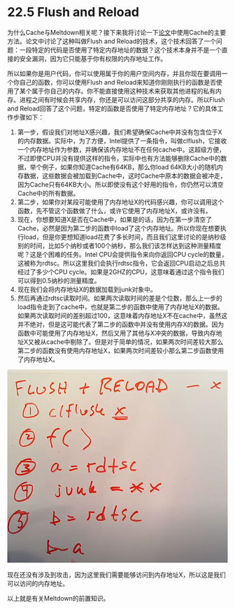 # 22.5 Flush and Reload

为什么Cache与Meltdown相关呢？接下来我将讨论一下[论文](https://pdos.csail.mit.edu/6.828/2020/readings/meltdown.pdf)中使用Cache的主要方法。论文中讨论了这种叫做Flush and Reload的技术，这个技术回答了一个问题：一段特定的代码是否使用了特定内存地址的数据？这个技术本身并不是一个直接的安全漏洞，因为它只能基于你有权限的内存地址工作。

所以如果你是用户代码，你可以使用属于你的用户空间内存，并且你现在要调用一个你自己的函数，你可以使用Flush and Reload来知道你刚刚执行的函数是否使用了某个属于你自己的内存。你不能直接使用这种技术来获取其他进程的私有内存。进程之间有时候会共享内存，你还是可以访问这部分共享的内存。所以Flush and Reload回答了这个问题，特定的函数是否使用了特定内存地址？它的具体工作步骤如下：

1. 第一步，假设我们对地址X感兴趣，我们希望确保Cache中并没有包含位于X的内存数据。实际中，为了方便，Intel提供了一条指令，叫做clflush，它接收一个内存地址作为参数，并确保该内存地址不在任何cache中。这超级方便，不过即使CPU并没有提供这样的指令，实际中也有方法能够删除Cache中的数据，举个例子，如果你知道Cache有64KB，那么你load 64KB大小的随机内存数据，这些数据会被加载到Cache中，这时Cache中原本的数据会被冲走，因为Cache只有64KB大小。所以即使没有这个好用的指令，你仍然可以清空Cache中的所有数据。
2. 第二步，如果你对某段可能使用了内存地址X的代码感兴趣，你可以调用这个函数，先不管这个函数做了什么，或许它使用了内存地址X，或许没有。
3. 现在，你想要知道X是否在Cache中，如果是的话，因为在第一步清空了Cache，必然是因为第二步的函数中load了这个内存地址。所以你现在想要执行load，但是你更想知道load花费了多长时间，而且我们这里讨论的是纳秒级别的时间，比如5个纳秒或者100个纳秒，那么我们该怎样达到这种测量精度呢？这是个困难的任务。Intel CPU会提供指令来向你返回CPU cycle的数量，这被称为rdtsc。所以这里我们会执行rdtsc指令，它会返回CPU启动之后总共经过了多少个CPU cycle。如果是2GHZ的CPU，这意味着通过这个指令我们可以得到0.5纳秒的测量精度。
4. 现在我们会将内存地址X的数据加载到junk对象中。
5. 然后再通过rdtsc读取时间。如果两次读取时间的差是个位数，那么上一步的load指令走到了cache中，也就是第二步的函数中使用了内存地址X的数据。如果两次读取时间的差别超过100，这意味着内存地址X不在cache中，虽然这并不绝对，但是这可能代表了第二步的函数中并没有使用内存X的数据。因为函数中可能使用了内存地址X，然后又用了其他与X冲突的数据，导致内存地址X又被从cache中剔除了。但是对于简单的情况，如果两次时间差较大那么第二步的函数没有使用内存地址X，如果两次时间差较小那么第二步函数使用了内存地址X。

![](../gitbook/assets/image%20%28560%29.png)

现在还没有涉及到攻击，因为这里我们需要能够访问到内存地址X，所以这是我们可以访问的内存地址。

以上就是有关Meltdown的前置知识。

